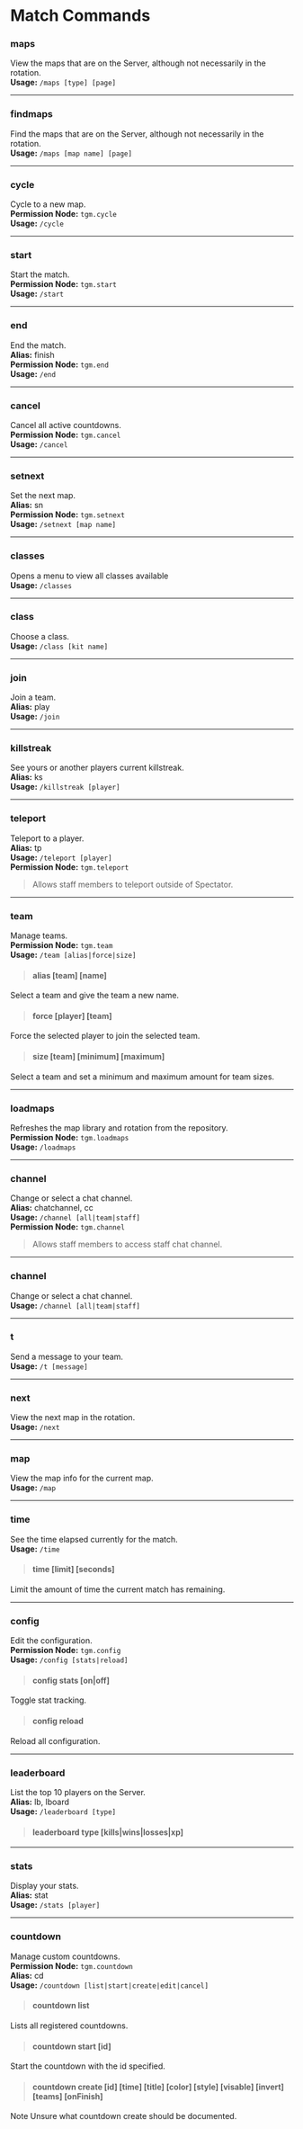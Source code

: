 # Match Commands

### maps
View the maps that are on the Server, although not necessarily in the rotation.<br>
**Usage:** `/maps [type] [page]`
<hr>

### findmaps
Find the maps that are on the Server, although not necessarily in the rotation.<br>
**Usage:** `/maps [map name] [page]`
<hr>

### cycle
Cycle to a new map.<br>
**Permission Node:** `tgm.cycle`<br>
**Usage:** `/cycle`
<hr>

### start
Start the match.<br>
**Permission Node:** `tgm.start`<br>
**Usage:** `/start`
<hr>

### end
End the match.<br>
**Alias:** finish<br>
**Permission Node:** `tgm.end`<br>
**Usage:** `/end`
<hr>

### cancel
Cancel all active countdowns.<br>
**Permission Node:** `tgm.cancel`<br>
**Usage:** `/cancel`
<hr>

### setnext
Set the next map.<br>
**Alias:** sn<br>
**Permission Node:** `tgm.setnext`<br>
**Usage:** `/setnext [map name]`
<hr>

### classes
Opens a menu to view all classes available<br>
**Usage:** `/classes`
<hr>

### class
Choose a class.<br>
**Usage:** `/class [kit name]`
<hr>

### join
Join a team.<br>
**Alias:** play<br>
**Usage:** `/join`
<hr>

### killstreak
See yours or another players current killstreak.<br>
**Alias:** ks<br>
**Usage:** `/killstreak [player]`
<hr>

### teleport
Teleport to a player.<br>
**Alias:** tp<br>
**Usage:** `/teleport [player]`<br>
**Permission Node:** `tgm.teleport`
> Allows staff members to teleport outside of Spectator.

<hr>

### team
Manage teams.<br>
**Permission Node:** `tgm.team`<br>
**Usage:** `/team [alias|force|size]`

>#### alias [team] [name]
Select a team and give the team a new name.

>#### force [player] [team]
Force the selected player to join the selected team.

>#### size [team] [minimum] [maximum]
Select a team and set a minimum and maximum amount for team sizes.

<hr>

### loadmaps
Refreshes the map library and rotation from the repository.<br>
**Permission Node:** `tgm.loadmaps`<br>
**Usage:** `/loadmaps`
<hr>

### channel
Change or select a chat channel.<br>
**Alias:** chatchannel, cc<br>
**Usage:** `/channel [all|team|staff]`<br>
**Permission Node:** `tgm.channel`
> Allows staff members to access staff chat channel.

<hr>

### channel
Change or select a chat channel.<br>
**Usage:** `/channel [all|team|staff]`
<hr>

### t
Send a message to your team.<br>
**Usage:** `/t [message]`
<hr>

### next
View the next map in the rotation.<br>
**Usage:** `/next`
<hr>

### map
View the map info for the current map.<br>
**Usage:** `/map`
<hr>

### time
See the time elapsed currently for the match.<br>
**Usage:** `/time`
>#### time [limit] [seconds]
Limit the amount of time the current match has remaining.

<hr>

### config
Edit the configuration.<br>
**Permission Node:** `tgm.config`<br>
**Usage:** `/config [stats|reload]`
>#### config stats [on|off]
Toggle stat tracking.

>#### config reload
Reload all configuration.

<hr>

### leaderboard
List the top 10 players on the Server.<br>
**Alias:** lb, lboard<br>
**Usage:** `/leaderboard [type]`

>#### leaderboard type [kills|wins|losses|xp]

<hr>

### stats
Display your stats.<br>
**Alias:** stat<br>
**Usage:** `/stats [player]`

<hr>

### countdown
Manage custom countdowns.<br>
**Permission Node:** `tgm.countdown`<br>
**Alias:** cd<br>
**Usage:** `/countdown [list|start|create|edit|cancel]`
>#### countdown list
Lists all registered countdowns.

>#### countdown start [id]
Start the countdown with the id specified.

>#### countdown create [id] [time] [title] [color] [style] [visable] [invert] [teams] [onFinish]
<span class="label label-note">Note</span> Unsure what countdown create should be documented.
